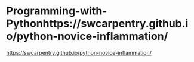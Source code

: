 # Programming-with-Pythonhttps://swcarpentry.github.io/python-novice-inflammation/
https://swcarpentry.github.io/python-novice-inflammation/

